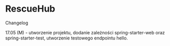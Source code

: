 # RescueHub

Changelog

17.05 (M) - utworzenie projektu, dodanie zależności spring-starter-web oraz spring-starter-test, utworzenie testowego endpointu hello.
